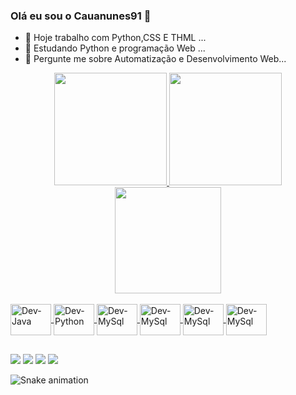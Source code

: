 ### Olá eu sou o Cauanunes91 👋

- 🔭 Hoje trabalho com Python,CSS E THML ...
- 🌱 Estudando Python e programação Web ...
- 💬 Pergunte me sobre Automatização e Desenvolvimento Web...



<div align="center">
  <a href="https://github.com/Cauanunes91">
  <img height="180em" src="https://github-readme-stats.vercel.app/api?username=Cauanunes91&show_icons=true&theme=dracula&include_all_commits=true&count_private=true"/>
  <img height="180em" src="https://github-readme-stats.vercel.app/api/top-langs/?username=Cauanunes91&layout=compact&langs_count=7&theme=dracula"/>
  <img height="170em" src="https://github-readme-stats.vercel.app/api/top-langs/?username=Cauanunes91&layout=compact&langs_count=7&theme=dracula"/>
</div>

  <div style="display: inline_block"><br>
  <img align="center" alt="Dev-Java" height="50" width="65" src="https://cdn.jsdelivr.net/gh/devicons/devicon/icons/java/java-original-wordmark.svg">
  <img align="center" alt="Dev-Python" height="50" width="65" src="https://cdn.jsdelivr.net/gh/devicons/devicon/icons/python/python-original.svg">
  <img align="center" alt="Dev-MySql" height="50" width="65" src="https://cdn.jsdelivr.net/gh/devicons/devicon/icons/mysql/mysql-original.svg">
  <img align="center" alt="Dev-MySql" height="50" width="65" src="https://cdn.jsdelivr.net/gh/devicons/devicon/icons/html5/html5-original-wordmark.svg">
  <img align="center" alt="Dev-MySql" height="50" width="65" src="https://cdn.jsdelivr.net/gh/devicons/devicon/icons/css3/css3-original-wordmark.svg">
  <img align="center" alt="Dev-MySql" height="50" width="65" src="https://cdn.jsdelivr.net/gh/devicons/devicon/icons/vscode/vscode-original.svg">
</div>
  
 ##
  
  <div> 
  <a href="https://www.instagram.com/cauans.xz/" target="_blank"><img src="https://img.shields.io/badge/-Instagram-%23E4405F?style=for-the-badge&logo=instagram&logoColor=white" target="_blank"></a> 
  <a href = "cauavtei@gmail.com"><img src="https://img.shields.io/badge/-Gmail-%23333?style=for-the-badge&logo=gmail&logoColor=white" target="_blank"></a>
  <a href="https://www.linkedin.com/in/cauanunes/" target="_blank"><img src="https://img.shields.io/badge/-LinkedIn-%230077B5?style=for-the-badge&logo=linkedin&logoColor=white" target="_blank"></a> 
    <a href="https://twitter.com/cauans_xz" target="_blank"><img src="https://img.shields.io/badge/Twitter-1DA1F2?style=for-the-badge&logo=twitter&logoColor=white" target="_blank"></a> 
 
  ![Snake animation](https://github.com/Cauanunes91/Cauanunes91/blob/output/github-contribution-grid-snake.svg)
 
</div>
